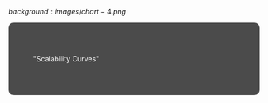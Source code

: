 $background:images/chart-4.png$

<div style="border-radius: 10px;background-color: rgba(0, 0, 0, 0.7); color: #fff; padding: 50px;">

"Scalability Curves"
